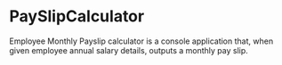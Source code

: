 # PaySlipCalculator
Employee Monthly Payslip calculator is a console application that, when given employee annual salary details, outputs a monthly pay slip.
